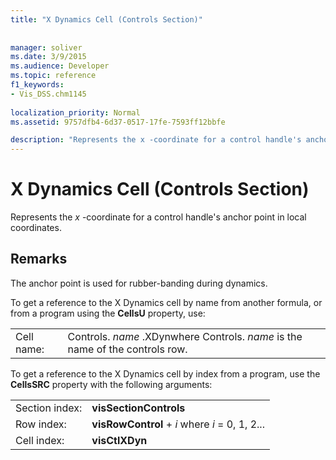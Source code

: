 ```yaml
---
title: "X Dynamics Cell (Controls Section)"
 
 
manager: soliver
ms.date: 3/9/2015
ms.audience: Developer
ms.topic: reference
f1_keywords:
- Vis_DSS.chm1145
 
localization_priority: Normal
ms.assetid: 9757dfb4-6d37-0517-17fe-7593ff12bbfe

description: "Represents the x -coordinate for a control handle's anchor point in local coordinates."
---
```


# X Dynamics Cell (Controls Section)

Represents the  *x*  -coordinate for a control handle's anchor point in local coordinates. 
  
## Remarks

The anchor point is used for rubber-banding during dynamics.
  
To get a reference to the X Dynamics cell by name from another formula, or from a program using the **CellsU** property, use: 
  
|||
|:-----|:-----|
| Cell name:  <br/> | Controls.  *name*  .XDynwhere Controls.  *name*  is the name of the controls row.  <br/> |
   
To get a reference to the X Dynamics cell by index from a program, use the **CellsSRC** property with the following arguments: 
  
|||
|:-----|:-----|
| Section index:  <br/> |**visSectionControls** <br/> |
| Row index:  <br/> |**visRowControl** +  *i*            where  *i*  = 0, 1, 2...  <br/> |
| Cell index:  <br/> |**visCtlXDyn** <br/> |
   

